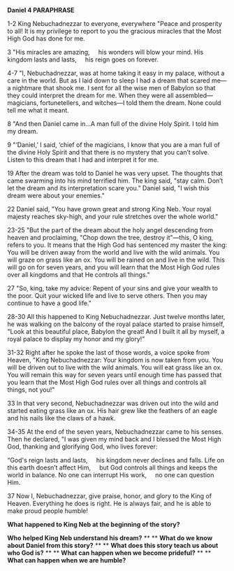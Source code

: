 **Daniel 4 PARAPHRASE**

1-2 King Nebuchadnezzar to everyone, everywhere "Peace and prosperity to all! It is my privilege to report to you the gracious miracles that the Most High God has done for me.

3 "His miracles are amazing,
    his wonders will blow your mind.
His kingdom lasts and lasts,
    his reign goes on forever.

4-7 "I, Nebuchadnezzar, was at home taking it easy in my palace, without a care in the world. But as I laid down to sleep I had a dream that scared me—a nightmare that shook me. I sent for all the wise men of Babylon so that they could interpret the dream for me. When they were all assembled—magicians, fortunetellers, and witches—I told them the dream. None could tell me what it meant.

8 "And then Daniel came in...A man full of the divine Holy Spirit. I told him my dream.

9 "‘Daniel,’ I said, ‘chief of the magicians, I know that you are a man full of the divine Holy Spirit and that there is no mystery that you can’t solve. Listen to this dream that I had and interpret it for me.

19 After the dream was told to Daniel he was very upset. The thoughts that came swarming into his mind terrified him. The king said, "stay calm. Don’t let the dream and its interpretation scare you.” Daniel said, "I wish this dream were about your enemies."

22 Daniel said, "You have grown great and strong King Neb. Your royal majesty reaches sky-high, and your rule stretches over the whole world."

23-25 "But the part of the dream about the holy angel descending from heaven and proclaiming, "Chop down the tree, destroy it"—this, O king, refers to you. It means that the High God has sentenced my master the king: You will be driven away from the world and live with the wild animals. You will graze on grass like an ox. You will be rained on and live in the wild. This will go on for seven years, and you will learn that the Most High God rules over all kingdoms and that He controls all things."

27 "So, king, take my advice: Repent of your sins and give your wealth to the poor. Quit your wicked life and live to serve others. Then you may continue to have a good life."

28-30 All this happened to King Nebuchadnezzar. Just twelve months later, he was walking on the balcony of the royal palace started to praise himself, "Look at this beautiful place, Babylon the great! And I built it all by myself, a royal palace to display my honor and my glory!”

31-32 Right after he spoke the last of those words, a voice spoke from Heaven, "King Nebuchadnezzar: Your kingdom is now taken from you. You will be driven out to live with the wild animals. You will eat grass like an ox. You will remain this way for seven years until enough time has passed that you learn that the Most High God rules over all things and controls all things, not you!"

33 In that very second, Nebuchadnezzar was driven out into the wild and started eating grass like an ox. His hair grew like the feathers of an eagle and his nails like the claws of a hawk.

34-35 At the end of the seven years, Nebuchadnezzar came to his senses. Then he declared, "I was given my mind back and I blessed the Most High God, thanking and glorifying God, who lives forever:

“God's reign lasts and lasts,
    his kingdom never declines and falls.
Life on this earth doesn’t affect Him,
    but God controls all things and keeps the world in balance.
No one can interrupt His work,
    no one can question Him.

37 Now I, Nebuchadnezzar, give praise, honor, and glory to the King of Heaven. Everything he does is right. He is always fair, and he is able to make proud people humble!

**What happened to King Neb at the beginning of the story?**

**Who helped King Neb understand his dream?**
**
**
**What do we know about Daniel from this story?**
**
**
**What does this story teach us about who God is?**
**
**
**What can happen when we become prideful?**
**
**
**What can happen when we are humble?**